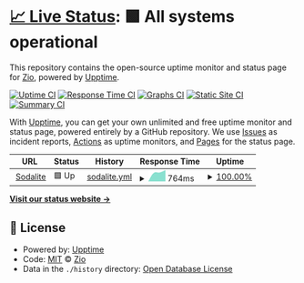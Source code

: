 # [📈 Live Status](https://uptime.zio.sh): <!--live status--> **🟩 All systems operational**

This repository contains the open-source uptime monitor and status page for [Zio](https://uptime.zio.sh), powered by [Upptime](https://github.com/upptime/upptime).

[![Uptime CI](https://github.com/ziodotsh/upptime/workflows/Uptime%20CI/badge.svg)](https://github.com/ziodotsh/upptime/actions?query=workflow%3A%22Uptime+CI%22)
[![Response Time CI](https://github.com/ziodotsh/upptime/workflows/Response%20Time%20CI/badge.svg)](https://github.com/ziodotsh/upptime/actions?query=workflow%3A%22Response+Time+CI%22)
[![Graphs CI](https://github.com/ziodotsh/upptime/workflows/Graphs%20CI/badge.svg)](https://github.com/ziodotsh/upptime/actions?query=workflow%3A%22Graphs+CI%22)
[![Static Site CI](https://github.com/ziodotsh/upptime/workflows/Static%20Site%20CI/badge.svg)](https://github.com/ziodotsh/upptime/actions?query=workflow%3A%22Static+Site+CI%22)
[![Summary CI](https://github.com/ziodotsh/upptime/workflows/Summary%20CI/badge.svg)](https://github.com/ziodotsh/upptime/actions?query=workflow%3A%22Summary+CI%22)

With [Upptime](https://upptime.js.org), you can get your own unlimited and free uptime monitor and status page, powered entirely by a GitHub repository. We use [Issues](https://github.com/ziodotsh/upptime/issues) as incident reports, [Actions](https://github.com/ziodotsh/upptime/actions) as uptime monitors, and [Pages](https://uptime.zio.sh) for the status page.

<!--start: status pages-->
<!-- This summary is generated by Upptime (https://github.com/upptime/upptime) -->
<!-- Do not edit this manually, your changes will be overwritten -->
<!-- prettier-ignore -->
| URL | Status | History | Response Time | Uptime |
| --- | ------ | ------- | ------------- | ------ |
| <img alt="" src="https://favicons.githubusercontent.com/sodalite.rocks" height="13"> [Sodalite](https://sodalite.rocks) | 🟩 Up | [sodalite.yml](https://github.com/ziodotsh/uptime/commits/HEAD/history/sodalite.yml) | <details><summary><img alt="Response time graph" src="./graphs/sodalite/response-time-week.png" height="20"> 764ms</summary><br><a href="https://uptime.zio.sh/history/sodalite"><img alt="Response time 764" src="https://img.shields.io/endpoint?url=https%3A%2F%2Fraw.githubusercontent.com%2Fziodotsh%2Fuptime%2FHEAD%2Fapi%2Fsodalite%2Fresponse-time.json"></a><br><a href="https://uptime.zio.sh/history/sodalite"><img alt="24-hour response time 764" src="https://img.shields.io/endpoint?url=https%3A%2F%2Fraw.githubusercontent.com%2Fziodotsh%2Fuptime%2FHEAD%2Fapi%2Fsodalite%2Fresponse-time-day.json"></a><br><a href="https://uptime.zio.sh/history/sodalite"><img alt="7-day response time 764" src="https://img.shields.io/endpoint?url=https%3A%2F%2Fraw.githubusercontent.com%2Fziodotsh%2Fuptime%2FHEAD%2Fapi%2Fsodalite%2Fresponse-time-week.json"></a><br><a href="https://uptime.zio.sh/history/sodalite"><img alt="30-day response time 764" src="https://img.shields.io/endpoint?url=https%3A%2F%2Fraw.githubusercontent.com%2Fziodotsh%2Fuptime%2FHEAD%2Fapi%2Fsodalite%2Fresponse-time-month.json"></a><br><a href="https://uptime.zio.sh/history/sodalite"><img alt="1-year response time 764" src="https://img.shields.io/endpoint?url=https%3A%2F%2Fraw.githubusercontent.com%2Fziodotsh%2Fuptime%2FHEAD%2Fapi%2Fsodalite%2Fresponse-time-year.json"></a></details> | <details><summary><a href="https://uptime.zio.sh/history/sodalite">100.00%</a></summary><a href="https://uptime.zio.sh/history/sodalite"><img alt="All-time uptime 100.00%" src="https://img.shields.io/endpoint?url=https%3A%2F%2Fraw.githubusercontent.com%2Fziodotsh%2Fuptime%2FHEAD%2Fapi%2Fsodalite%2Fuptime.json"></a><br><a href="https://uptime.zio.sh/history/sodalite"><img alt="24-hour uptime 100.00%" src="https://img.shields.io/endpoint?url=https%3A%2F%2Fraw.githubusercontent.com%2Fziodotsh%2Fuptime%2FHEAD%2Fapi%2Fsodalite%2Fuptime-day.json"></a><br><a href="https://uptime.zio.sh/history/sodalite"><img alt="7-day uptime 100.00%" src="https://img.shields.io/endpoint?url=https%3A%2F%2Fraw.githubusercontent.com%2Fziodotsh%2Fuptime%2FHEAD%2Fapi%2Fsodalite%2Fuptime-week.json"></a><br><a href="https://uptime.zio.sh/history/sodalite"><img alt="30-day uptime 100.00%" src="https://img.shields.io/endpoint?url=https%3A%2F%2Fraw.githubusercontent.com%2Fziodotsh%2Fuptime%2FHEAD%2Fapi%2Fsodalite%2Fuptime-month.json"></a><br><a href="https://uptime.zio.sh/history/sodalite"><img alt="1-year uptime 100.00%" src="https://img.shields.io/endpoint?url=https%3A%2F%2Fraw.githubusercontent.com%2Fziodotsh%2Fuptime%2FHEAD%2Fapi%2Fsodalite%2Fuptime-year.json"></a></details>

<!--end: status pages-->

[**Visit our status website →**](https://uptime.zio.sh)

## 📄 License

- Powered by: [Upptime](https://github.com/upptime/upptime)
- Code: [MIT](./LICENSE) © [Zio](https://uptime.zio.sh)
- Data in the `./history` directory: [Open Database License](https://opendatacommons.org/licenses/odbl/1-0/)
